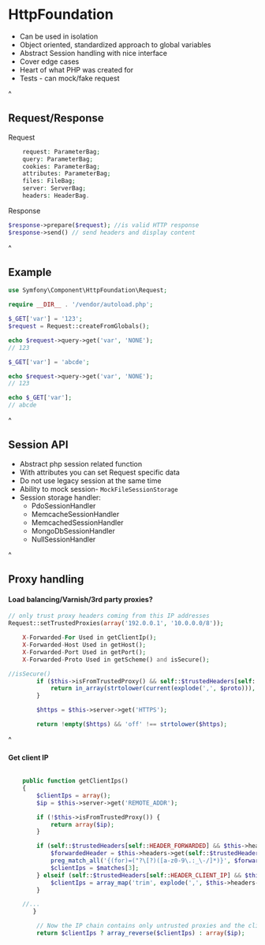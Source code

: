 # HttpFoundation
- Can be used in isolation
- Object oriented, standardized approach to global variables
- Abstract Session handling with nice interface
- Cover edge cases 
- Heart of what PHP was created for
- Tests - can mock/fake request


^

## Request/Response

Request
```php
    request: ParameterBag;
    query: ParameterBag;
    cookies: ParameterBag;
    attributes: ParameterBag;
    files: FileBag;
    server: ServerBag;
    headers: HeaderBag.
```
   
Response
```php
$response->prepare($request); //is valid HTTP response
$response->send() // send headers and display content
```

^

## Example

```php
use Symfony\Component\HttpFoundation\Request;

require __DIR__ . '/vendor/autoload.php';

$_GET['var'] = '123';
$request = Request::createFromGlobals();

echo $request->query->get('var', 'NONE');
// 123

$_GET['var'] = 'abcde';

echo $request->query->get('var', 'NONE');
// 123

echo $_GET['var'];
// abcde

```

^

## Session API

- Abstract php session related function
- With attributes you can set Request specific data
- Do not use legacy session at the same time
- Ability to mock session- `MockFileSessionStorage`
- Session storage handler:
    - PdoSessionHandler
    - MemcacheSessionHandler
    - MemcachedSessionHandler
    - MongoDbSessionHandler
    - NullSessionHandler

^

## Proxy handling

#### Load balancing/Varnish/3rd party proxies?

```php
// only trust proxy headers coming from this IP addresses
Request::setTrustedProxies(array('192.0.0.1', '10.0.0.0/8'));
```

```php
    X-Forwarded-For Used in getClientIp();
    X-Forwarded-Host Used in getHost();
    X-Forwarded-Port Used in getPort();
    X-Forwarded-Proto Used in getScheme() and isSecure();
```

```php
//isSecure()
        if ($this->isFromTrustedProxy() && self::$trustedHeaders[self::HEADER_CLIENT_PROTO] && $proto = $this->headers->get(self::$trustedHeaders[self::HEADER_CLIENT_PROTO])) {
            return in_array(strtolower(current(explode(',', $proto))), array('https', 'on', 'ssl', '1'));
        }

        $https = $this->server->get('HTTPS');

        return !empty($https) && 'off' !== strtolower($https);
```

^

#### Get client IP

```php

    public function getClientIps()
    {
        $clientIps = array();
        $ip = $this->server->get('REMOTE_ADDR');

        if (!$this->isFromTrustedProxy()) {
            return array($ip);
        }

        if (self::$trustedHeaders[self::HEADER_FORWARDED] && $this->headers->has(self::$trustedHeaders[self::HEADER_FORWARDED])) {
            $forwardedHeader = $this->headers->get(self::$trustedHeaders[self::HEADER_FORWARDED]);
            preg_match_all('{(for)=("?\[?)([a-z0-9\.:_\-/]*)}', $forwardedHeader, $matches);
            $clientIps = $matches[3];
        } elseif (self::$trustedHeaders[self::HEADER_CLIENT_IP] && $this->headers->has(self::$trustedHeaders[self::HEADER_CLIENT_IP])) {
            $clientIps = array_map('trim', explode(',', $this->headers->get(self::$trustedHeaders[self::HEADER_CLIENT_IP])));
        }

    //...
       }

        // Now the IP chain contains only untrusted proxies and the client IP
        return $clientIps ? array_reverse($clientIps) : array($ip);
```
